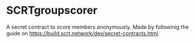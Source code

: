 # SCRTgroupscorer
A secret contract to score members anonymously.
Made by followinig the guide on https://build.scrt.network/dev/secret-contracts.html.
